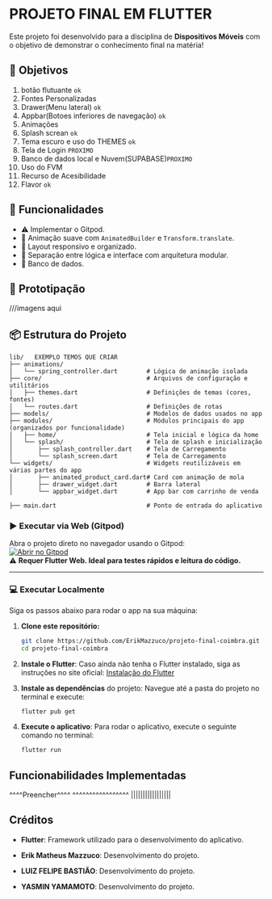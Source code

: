 # PROJETO FINAL EM FLUTTER

Este projeto foi desenvolvido para a disciplina de **Dispositivos Móveis** com o objetivo de demonstrar o conhecimento final na matéria!

## 🎯 Objetivos

1. botão flutuante `ok`
2. Fontes Personalizadas
3. Drawer(Menu lateral) `ok`
4. Appbar(Botoes inferiores de navegação) `ok`
5. Animações
6. Splash screan `ok`
7. Tema escuro e uso do THEMES `ok`
8. Tela de Login `PROXIMO`
9. Banco de dados local e Nuvem(SUPABASE)`PROXIMO`
10. Uso do FVM
11. Recurso de Acesibilidade
12. Flavor `ok`

## 🧠 Funcionalidades

- ⚠️ Implementar o Gitpod.
- 🔁 Animação suave com `AnimatedBuilder` e `Transform.translate`.
- 📱 Layout responsivo e organizado.
- 🧼 Separação entre lógica e interface com arquitetura modular.
- 🎲 Banco de dados.
## 📜 Prototipação

  ///imagens aqui

## 📦 Estrutura do Projeto
```
lib/   EXEMPLO TEMOS QUE CRIAR
├── animations/
│   └── spring_controller.dart        # Lógica de animação isolada
├── core/                             # Arquivos de configuração e utilitários
│   ├── themes.dart                   # Definições de temas (cores, fontes)
│   └── routes.dart                   # Definições de rotas
├── models/                           # Modelos de dados usados no app
├── modules/                          # Módulos principais do app (organizados por funcionalidade)
│   ├── home/                         # Tela inicial e lógica da home
│   └── splash/                       # Tela de splash e inicialização
│       ├── splash_controller.dart    # Tela de Carregamento
│       └── splash_screen.dart        # Tela de Carregamento
└── widgets/                          # Widgets reutilizáveis em várias partes do app
│       ├── animated_product_card.dart# Card com animação de mola
│       ├── drawer_widget.dart        # Barra lateral
│       └── appbar_widget.dart        # App bar com carrinho de venda

├── main.dart                         # Ponto de entrada do aplicativo
```

### ▶️ Executar via Web (Gitpod)

Abra o projeto direto no navegador usando o Gitpod:  
[![Abrir no Gitpod](https://gitpod.io/button/open-in-gitpod.svg)](https://gitpod.io/#https://github.com/ErikMazzuco/projeto-final-coimbra)  
⚠️ **Requer Flutter Web. Ideal para testes rápidos e leitura do código.**

---

### 💻 Executar Localmente

Siga os passos abaixo para rodar o app na sua máquina:

1. **Clone este repositório:**

   ```bash
   git clone https://github.com/ErikMazzuco/projeto-final-coimbra.git
   cd projeto-final-coimbra
   ```

2. **Instale o Flutter**:
    Caso ainda não tenha o Flutter instalado, siga as instruções no site oficial: [Instalação do Flutter](https://flutter.dev/docs/get-started/install)

3. **Instale as dependências** do projeto:
    Navegue até a pasta do projeto no terminal e execute:
    ```bash
    flutter pub get
    ```

4. **Execute o aplicativo**:
    Para rodar o aplicativo, execute o seguinte comando no terminal:
    ```bash
    flutter run
    ```

## Funcionabilidades Implementadas

^^^^Preencher^^^^
^^^^^^^^^^^^^^^^^
|||||||||||||||||

## Créditos
- **Flutter**: Framework utilizado para o desenvolvimento do aplicativo.

- **Erik Matheus Mazzuco**: Desenvolvimento do projeto.
- **LUIZ FELIPE BASTIÃO**: Desenvolvimento do projeto.
- **YASMIN YAMAMOTO**: Desenvolvimento do projeto.